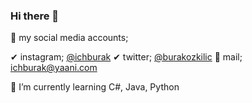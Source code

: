 ### Hi there 👋

🎁 my social media accounts; 

✔ instagram; [@ichburak](https://www.instagram.com/ichburak/)
✔ twitter; [@burakozkilic](https://twitter.com/burakozkilic)
📧 mail; ichburak@yaani.com

👀 I’m currently learning C#, Java, Python
